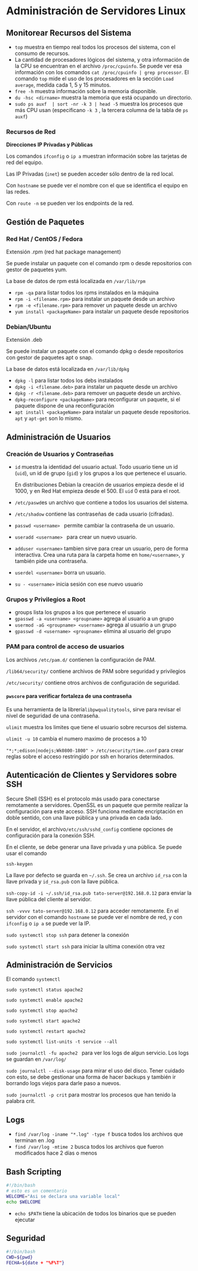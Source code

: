 # Administración de Servidores Linux

## Monitorear Recursos del Sistema

- `top` muestra en tiempo real todos los procesos del sistema, con el consumo de recursos.
- La cantidad de procesadores lógicos del sistema, y otra información de la CPU se encuentran en el archivo `/proc/cpuinfo`. Se puede ver esa información con los comandos `cat /proc/cpuinfo | grep processor`. El comando `top` mide el uso de los procesadores en la sección  `Load average`, medida cada 1, 5 y 15 minutos.
- `free -h` muestra información sobre la memoria disponible.
- `du -hsc <dirname>` muestra la memoria que está ocupando un directorio.
- `sudo ps auxf  | sort -nr -k 3 | head -5` muestra los procesos que más CPU usan (especificano `-k 3` , la tercera columna de la tabla de `ps auxf`)

### Recursos de Red

**Direcciones IP Privadas y Públicas**

Los comandos `ifconfig` o `ip a` muestran información sobre las tarjetas de red del equipo.

Las IP Privadas (`inet`) se pueden acceder sólo dentro de la red local.

Con `hostname`  se puede ver el nombre con el que se identifica el equipo en las redes.

Con `route -n` se pueden ver los endpoints de la red.

## Gestión de Paquetes

### Red Hat / CentOS / Fedora

Extensión .rpm (red hat package management)

Se puede instalar un paquete con el comando rpm o desde repositorios con gestor de paquetes yum.

La base de datos de rpm está localizada en `/var/lib/rpm`

- `rpm -qa` para listar todos los rpms instalados en la máquina
- `rpm -i <filename.rpm>` para instalar un paquete desde un archivo
- `rpm -e <filename.rpm>` para remover un paquete desde un archivo
- `yum install <packageName>` para instalar un paquete desde repositorios

### Debian/Ubuntu

Extensión .deb

Se puede instalar un paquete con el comando dpkg o desde repositorios con gestor de paquetes apt o snap.

La base de datos está localizada en `/var/lib/dpkg`

- `dpkg -l` para listar todos los debs instalados
- `dpkg -i <filename.deb>` para instalar un paquete desde un archivo
- `dpkg -r <filename.deb>` para remover un paquete desde un archivo.
- `dpkg-reconfigure <packageName>` para reconfigurar un paquete, si el paquete dispone de una reconfiguración
- `apt install <packageName>` para instalar un paquete desde repositorios. `apt` y `apt-get` son lo mismo.

## Administración de Usuarios

### Creación de Usuarios y Contraseñas

- `id` muestra la identidad del usuario actual. Todo usuario tiene un id (`uid`), un id de grupo (`gid`) y los grupos a los que pertenece el usuario.

  En distribuciones Debian la creación de usuarios empieza desde el id 1000, y en Red Hat empieza desde el 500. El `uid` 0 está para el root.

- `/etc/paswd`es un archivo que contiene a todos los usuarios del sistema.

- `/etc/shadow` contiene las contraseñas de cada usuario (cifradas).

- `passwd <username> ` permite cambiar la contraseña de un usuario.

- `useradd <username> ` para crear un nuevo usuario.
- `adduser <username>` tambien sirve para crear un usuario, pero de forma interactiva. Crea una ruta para la carpeta home en `home/<username>`, y también pide una contraseña.
- `userdel <username>` borra un usuario.
- `su - <username>`  inicia sesión con ese nuevo usuario

### Grupos y Privilegios a Root

- groups <username> lista los grupos a los que pertenece el usuario
- `gpasswd -a <username> <groupname>` agrega al usuario a un grupo
- `usermod -aG <groupname> <username>` agrega al usuario a un grupo
- `gpasswd -d <username> <groupname>` elimina al usuario del grupo

### PAM para control de acceso de usuarios

Los archivos `/etc/pam.d/` contienen la configuración de PAM.

`/lib64/security/` contiene archivos de PAM sobre seguridad y privilegios

`/etc/security/` contiene otros archivos de configuración de seguridad.

#### `pwscore` para verificar fortaleza de una contraseña

Es una herramienta de la librería`libpwqualitytools`, sirve para revisar el nivel de seguridad de una contraseña.

`ulimit` muestra los limites que tiene el usuario sobre recursos del sistema.

`ulimit -u 10` cambia el numero maximo de procesos a 10

`"*;*;edison|nodejs;Wk0800-1800" > /etc/security/time.conf` para crear reglas sobre el acceso restringido por ssh en horarios determinados.



## Autenticación de Clientes y Servidores sobre SSH

Secure Shell (SSH) es el protocolo más usado para conectarse remotamente a servidores. OpenSSL es un paquete que permite realizar la configuración para este acceso. SSH funciona mediante encriptación en doble sentido, con una llave pública y una privada en cada lado.

En el servidor, el archivo`/etc/ssh/sshd_config` contiene opciones de configuración para la conexión SSH.

En el cliente, se debe generar una llave privada y una pública. Se puede usar el comando

`ssh-keygen`

La llave por defecto se guarda en `~/.ssh`. Se crea un archivo `id_rsa` con la llave privada y `id_rsa.pub` con la llave pública.

`ssh-copy-id -i ~/.ssh/id_rsa.pub tato-server@192.168.0.12` para enviar la llave pública del cliente al servidor.

`ssh -vvvv tato-server@192.168.0.12` para acceder remotamente. En el servidor con el comando  `hostname` se puede ver el nombre de red, y con `ifconfig` o `ip a` se puede ver la IP.

`sudo systemctl stop ssh` para detener la conexión

`sudo systemctl start ssh` para iniciar la ultima conexión otra vez

## Administración de Servicios

El comando `systemctl`

`sudo systemctl status apache2`

`sudo systemctl enable apache2`

`sudo systemctl stop apache2`

`sudo systemctl start apache2`

`sudo systemctl restart apache2`

`sudo systemctl list-units -t service --all`

`sudo journalctl -fu apache2 ` para ver los logs de algun servicio. Los logs se guardan en `/var/log/`

`sudo journalctl --disk-usage` para mirar el uso del disco. Tener cuidado con esto, se debe gestionar una forma de hacer backups y también ir borrando logs viejos para darle paso a nuevos.

`sudo journalctl -p crit` para mostrar los procesos que han tenido la palabra crit.

## Logs

- `find /var/log -iname "*.log" -type f`  busca todos los archivos que terminan en .log
- `find /var/log -mtime 2` busca todos los archivos que fueron modificados hace 2 días o menos

## Bash Scripting

```bash
#!/bin/bash
# esto es un comentario
WELCOME="Asi se declara una variable local"
echo $WELCOME
```

- `echo $PATH` tiene la ubicación de todos los binarios que se pueden ejecutar

## Seguridad



```bash
#!/bin/bash
CWD=${pwd}
FECHA=${date + "%F%T"}
```



